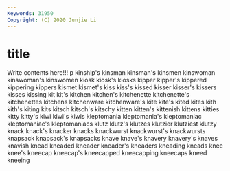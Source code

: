```yaml
---
Keywords: 31950
Copyright: (C) 2020 Junjie Li
---
```


# title

Write contents here!!!
p 
kinship's 
kinsman 
kinsman's 
kinsmen 
kinswoman 
kinswoman's 
kinswomen
kiosk 
kiosk's 
kiosks 
kipper 
kipper's 
kippered 
kippering 
kippers 
kismet 
kismet's
kiss 
kiss's 
kissed 
kisser 
kisser's 
kissers 
kisses 
kissing 
kit 
kit's
kitchen 
kitchen's 
kitchenette 
kitchenette's 
kitchenettes 
kitchens 
kitchenware 
kitchenware's 
kite 
kite's
kited 
kites 
kith 
kith's 
kiting 
kits 
kitsch 
kitsch's 
kitschy 
kitten
kitten's 
kittenish 
kittens 
kitties 
kitty 
kitty's 
kiwi 
kiwi's 
kiwis 
kleptomania
kleptomania's 
kleptomaniac 
kleptomaniac's 
kleptomaniacs 
klutz 
klutz's 
klutzes 
klutzier 
klutziest 
klutzy
knack 
knack's 
knacker 
knacks 
knackwurst 
knackwurst's 
knackwursts 
knapsack 
knapsack's 
knapsacks
knave 
knave's 
knavery 
knavery's 
knaves 
knavish 
knead 
kneaded 
kneader 
kneader's
kneaders 
kneading 
kneads 
knee 
knee's 
kneecap 
kneecap's 
kneecapped 
kneecapping 
kneecaps
kneed 
kneeing 
